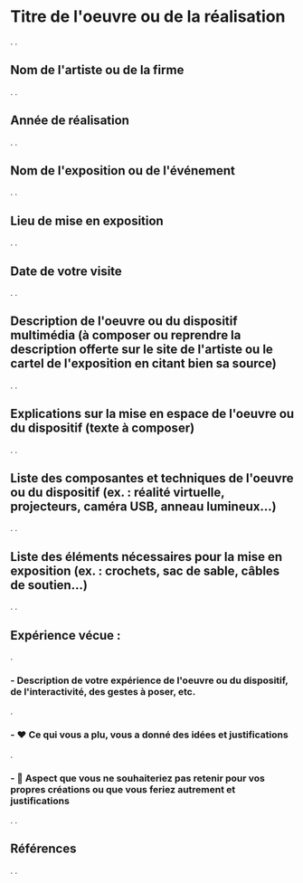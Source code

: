 # Titre de l'oeuvre ou de la réalisation
.
.
## Nom de l'artiste ou de la firme
.
.
## Année de réalisation
.
.
## Nom de l'exposition ou de l'événement
.
.
## Lieu de mise en exposition
.
.
## Date de votre visite
.
.
## Description de l'oeuvre ou du dispositif multimédia (à composer ou reprendre la description offerte sur le site de l'artiste ou le cartel de l'exposition en citant bien sa source)
.
.
## Explications sur la mise en espace de l'oeuvre ou du dispositif (texte à composer)
.
.
## Liste des composantes et techniques de l'oeuvre ou du dispositif (ex. : réalité virtuelle, projecteurs, caméra USB, anneau lumineux...)
.
.
## Liste des éléments nécessaires pour la mise en exposition (ex. : crochets, sac de sable, câbles de soutien...)
.
.
## Expérience vécue :
.
### - Description de votre expérience de l'oeuvre ou du dispositif, de l'interactivité, des gestes à poser, etc.
.
### - ❤️ Ce qui vous a plu, vous a donné des idées et justifications
.
### - 🤔 Aspect que vous ne souhaiteriez pas retenir pour vos propres créations ou que vous feriez autrement et justifications
.
.
## Références
.
.
